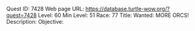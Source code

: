Quest ID: 7428
Web page URL: https://database.turtle-wow.org/?quest=7428
Level: 60
Min Level: 51
Race: 77
Title: Wanted: MORE ORCS!
Description: 
Objective: 
